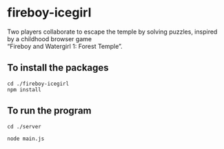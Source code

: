 # fireboy-icegirl
Two players collaborate to escape the temple by solving puzzles, inspired by a childhood browser game <br />
“Fireboy and Watergirl 1: Forest Temple”.


## To install the packages
```console
cd ./fireboy-icegirl
npm install
```

## To run the program
```console
cd ./server
```
```console
node main.js
```
